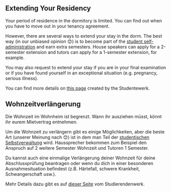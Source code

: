 <!-- English -->
## Extending Your Residency
Your period of residence in the dormitory is limited. You can find out when you have to move out in your tenancy agreement.

However, there are several ways to extend your stay in the dorm. The best way (in our unbiased opinion 😊) is to become part of the [student self-administration](#b-self-admin) and earn extra semesters. House speakers can apply for a 2-semester extension and tutors can apply for a 1-semester extension, for example.

You may also request to extend your stay if you are in your final examination or if you have found yourself in an exceptional situation (e.g. pregnancy, serious illness).

You can find more details on [this page](https://www.studentenwerk-muenchen.de/en/accommodation/guidelines-and-application-forms/extending-your-residency/) created by the Studentewerk.

<!-- Deutsch -->
## Wohnzeitverlängerung
Die Wohnzeit im Wohnheim ist begrenzt. Wann ihr ausziehen müsst, könnt ihr eurem Mietvertrag entnehmen.

Um die Wohnzeit zu verlängern gibt es einige Möglichkeiten, aber die beste Art (unserer Meinung nach 😊) ist in dem man Teil der [studentischen Selbstverwaltung](#b-self-admin) wird. Haussprecher bekommen zum Beispiel den Anspruch auf 2 weitere Semester Wohnzeit und Tutoren 1 Semester.

Du kannst auch eine einmalige Verlängerung deiner Wohnzeit für deine Abschlussprüfung beantragen oder wenn du dich in einer besonderen Ausnahmesituation befindest (z.B. Härtefall, schwere Krankheit, Schwangerschaft usw.).

Mehr Details dazu gibt es auf [dieser Seite](https://www.studentenwerk-muenchen.de/wohnen/richtlinien-und-antraege/wohnzeitverlaengerung/) vom Studierendenwerk.
